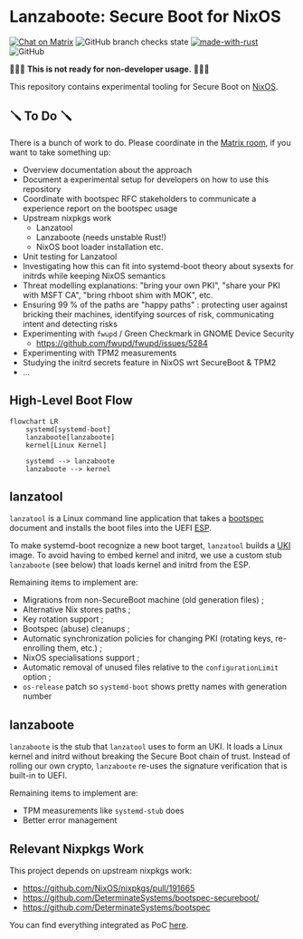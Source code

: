 # Lanzaboote: Secure Boot for NixOS

[![Chat on Matrix](https://matrix.to/img/matrix-badge.svg)](https://matrix.to/#/#nixos-secure-boot:ukvly.org)
![GitHub branch checks state](https://img.shields.io/github/checks-status/blitz/lanzaboote/master)
[![made-with-rust](https://img.shields.io/badge/Made%20with-Rust-1f425f.svg)](https://www.rust-lang.org/)
![GitHub](https://img.shields.io/github/license/blitz/lanzaboote)

🚧🚧🚧 **This is not ready for non-developer usage.** 🚧🚧🚧

This repository contains experimental tooling for Secure Boot on
[NixOS](https://nixos.org/).

## 🪛 To Do 🪛

There is a bunch of work to do. Please coordinate in the [Matrix
room](https://matrix.to/#/#nixos-secure-boot:ukvly.org), if you want
to take something up:

- Overview documentation about the approach
- Document a experimental setup for developers on how to use this repository
- Coordinate with bootspec RFC stakeholders to communicate a experience report on the bootspec usage
- Upstream nixpkgs work
  - Lanzatool
  - Lanzaboote (needs unstable Rust!)
  - NixOS boot loader installation etc.
- Unit testing for Lanzatool
- Investigating how this can fit into systemd-boot theory about sysexts for initrds while keeping NixOS semantics
- Threat modelling explanations: "bring your own PKI", "share your PKI with MSFT CA", "bring rhboot shim with MOK", etc.
- Ensuring 99 % of the paths are "happy paths" : protecting user against bricking their machines, identifying sources of risk, communicating intent and detecting risks
- Experimenting with `fwupd` / Green Checkmark in GNOME Device Security
  - https://github.com/fwupd/fwupd/issues/5284
- Experimenting with TPM2 measurements
- Studying the initrd secrets feature in NixOS wrt SecureBoot & TPM2
- ...

## High-Level Boot Flow

```mermaid
flowchart LR
	systemd[systemd-boot]
	lanzaboote[lanzaboote]
	kernel[Linux Kernel]

	systemd --> lanzaboote
	lanzaboote --> kernel
```

## lanzatool

`lanzatool` is a Linux command line application that takes a
[bootspec](https://github.com/NixOS/rfcs/pull/125) document and
installs the boot files into the UEFI
[ESP](https://en.wikipedia.org/wiki/EFI_system_partition).


To make systemd-boot recognize a new boot target, `lanzatool` builds a
[UKI](https://wiki.archlinux.org/title/Unified_kernel_image) image. To
avoid having to embed kernel and initrd, we use a custom stub
`lanzaboote` (see below) that loads kernel and initrd from the ESP.

Remaining items to implement are:

- Migrations from non-SecureBoot machine (old generation files) ;
- Alternative Nix stores paths ;
- Key rotation support ;
- Bootspec (abuse) cleanups ;
- Automatic synchronization policies for changing PKI (rotating keys, re-enrolling them, etc.) ;
- NixOS specialisations support ;
- Automatic removal of unused files relative to the `configurationLimit` option ;
- `os-release` patch so `systemd-boot` shows pretty names with generation number

## lanzaboote

`lanzaboote` is the stub that `lanzatool` uses to form an UKI. It
loads a Linux kernel and initrd without breaking the Secure Boot chain
of trust. Instead of rolling our own crypto, `lanzaboote` re-uses the
signature verification that is built-in to UEFI.

Remaining items to implement are:

- TPM measurements like `systemd-stub` does
- Better error management

## Relevant Nixpkgs Work

This project depends on upstream nixpkgs work:

- https://github.com/NixOS/nixpkgs/pull/191665
- https://github.com/DeterminateSystems/bootspec-secureboot/
- https://github.com/DeterminateSystems/bootspec

You can find everything integrated as PoC
[here](https://github.com/NixOS/nixpkgs/pull/202497).
